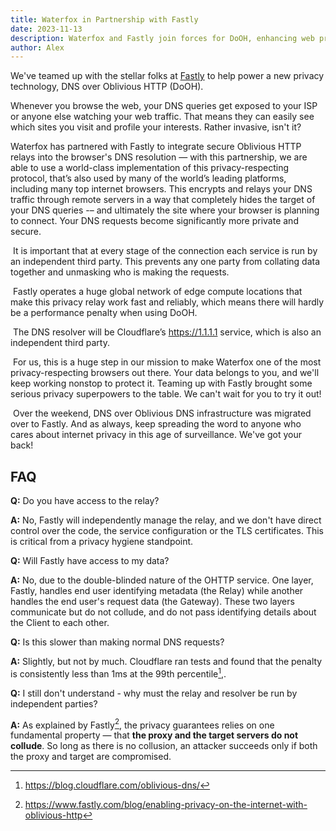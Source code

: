 ```yaml
---
title: Waterfox in Partnership with Fastly
date: 2023-11-13
description: Waterfox and Fastly join forces for DoOH, enhancing web privacy with encrypted DNS queries and independent third-party operation.
author: Alex
---
```


We've teamed up with the stellar folks at [Fastly](https://www.fastly.com/) to help power a new privacy technology, DNS over Oblivious HTTP (DoOH).

Whenever you browse the web, your DNS queries get exposed to your ISP or anyone else watching your web traffic. That means they can easily see which sites you visit and profile your interests. Rather invasive, isn't it?
​

Waterfox has partnered with Fastly to integrate secure Oblivious HTTP relays into the browser's DNS resolution — with this partnership, we are able to use a world-class implementation of this privacy-respecting protocol, that’s also used by many of the world’s leading platforms, including many top internet browsers. This encrypts and relays your DNS traffic through remote servers in a way that completely hides the target of your DNS queries -– and ultimately the site where your browser is planning to connect. Your DNS requests become significantly more private and secure.

​
It is important that at every stage of the connection each service is run by an independent third party. This prevents any one party from collating data together and unmasking who is making the requests.

​
Fastly operates a huge global network of edge compute locations that make this privacy relay work fast and reliably, which means there will hardly be a performance penalty when using DoOH.

​
The DNS resolver will be Cloudflare’s https://1.1.1.1 service, which is also an independent third party.

​
For us, this is a huge step in our mission to make Waterfox one of the most privacy-respecting browsers out there. Your data belongs to you, and we'll keep working nonstop to protect it. Teaming up with Fastly brought some serious privacy superpowers to the table. We can't wait for you to try it out!

​
Over the weekend, DNS over Oblivious DNS infrastructure was migrated over to Fastly. And as always, keep spreading the word to anyone who cares about internet privacy in this age of surveillance. We've got your back!
​

## FAQ

**Q:** Do you have access to the relay?

**A:** No, Fastly will independently manage the relay, and we don't have direct control over the code, the service configuration or the TLS certificates. This is critical from a privacy hygiene standpoint.

**Q:** Will Fastly have access to my data?

**A:** No, due to the double-blinded nature of the OHTTP service. One layer, Fastly, handles end user identifying metadata (the Relay) while another handles the end user's request data (the Gateway). These two layers communicate but do not collude, and do not pass identifying details about the Client to each other.

**Q:** Is this slower than making normal DNS requests?

**A:** Slightly, but not by much. Cloudflare ran tests and found that the penalty is consistently less than 1ms at the 99th percentile[^2],.

**Q:** I still don't understand - why must the relay and resolver be run by independent parties?

**A:** As explained by Fastly[^1], the privacy guarantees relies on one fundamental property — that **the proxy and the target servers do not collude**. So long as there is no collusion, an attacker succeeds only if both the proxy and target are compromised.
​
[^1]: https://www.fastly.com/blog/enabling-privacy-on-the-internet-with-oblivious-http  
[^2]: https://blog.cloudflare.com/oblivious-dns/
